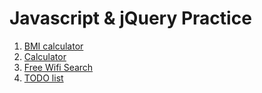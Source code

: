 # Javascript & jQuery Practice
1. [BMI calculator](BMI_calculator/index.html)
2. [Calculator](Calculator/index.html)
3. [Free Wifi Search](Free_Wifi_Search/index.html)
4. [TODO list](TODO_List/index.html)

